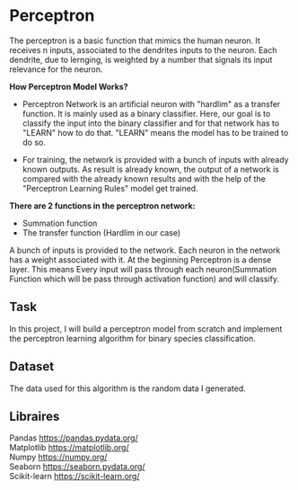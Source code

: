 # Perceptron

The perceptron is a basic function that mimics the human neuron. It receives  n  inputs, associated to the dendrites inputs to the neuron. 
Each dendrite, due to lernging, is weighted by a number that signals its input relevance for the neuron.

**How Perceptron Model Works?**
 - Perceptron Network is an artificial neuron with "hardlim" as a transfer function. It is mainly used as a binary classifier. Here, our goal is to classify the input into the binary classifier and for that network has to "LEARN" how to do that. "LEARN" means the model has to be trained to do so.  

 - For training, the network is provided with a bunch of inputs with already known outputs. As result is already known, the output of a network is compared with the already known results and with the help of the "Perceptron Learning Rules" model get trained.

**There are 2 functions in the perceptron network:**

- Summation function  
- The transfer function (Hardlim in our case) 

A bunch of inputs is provided to the network. Each neuron in the network has a weight associated with it. At the beginning Perceptron is a dense layer. This means Every input will pass through each neuron(Summation Function which will be pass through activation function) and will classify.

## Task

In this project, I will build a perceptron model from scratch and implement the perceptron learning algorithm for binary species classification.

## Dataset

The data used for this algorithm is the random data I generated. 

## Libraires
Pandas https://pandas.pydata.org/  
Matplotlib https://matplotlib.org/  
Numpy https://numpy.org/  
Seaborn https://seaborn.pydata.org/  
Scikit-learn https://scikit-learn.org/  
